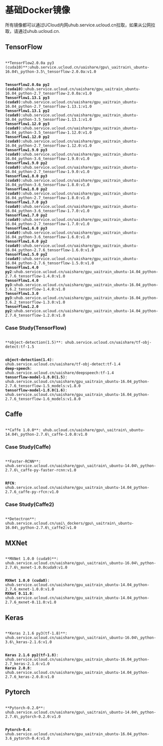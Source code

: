 

# 基础Docker镜像
所有镜像都可以通过UCloud内网uhub.service.ucloud.cn拉取，如果从公网拉取，请通过uhub.ucloud.cn.

## TensorFlow
<code>
**TensorFlow2.0.0a py3 (cuda10)**:uhub.service.ucloud.cn/uaishare/gpu\_uaitrain\_ubuntu-16.04\_python-3.5\_tensorflow-2.0.0a:v1.0 

**TensorFlow2.0.0a py2 (cuda10)**:uhub.service.ucloud.cn/uaishare/gpu\_uaitrain\_ubuntu-16.04\_python-2.7\_tensorflow-2.0.0a:v1.0 
**TensorFlow1.13.1 py3 (cuda9)**:uhub.service.ucloud.cn/uaishare/gpu_uaitrain_ubuntu-16.04_python-2.7_tensorflow-1.13.1:v1.0 
**TensorFlow1.13.1 py2 (cuda9)**:uhub.service.ucloud.cn/uaishare/gpu_uaitrain_ubuntu-16.04_python-3.5_tensorflow-1.13.1:v1.0 
**TensorFlow1.12.0 py3 (cuda9)**:uhub.service.ucloud.cn/uaishare/gpu\_uaitrain\_ubuntu-16.04\_python-3.5\_tensorflow-1.12.0:v1.0 
**TensorFlow1.12.0 py2 (cuda9)**:uhub.service.ucloud.cn/uaishare/gpu\_uaitrain\_ubuntu-16.04\_python-2.7\_tensorflow-1.12.0:v1.0 
**TensorFlow1.9.0 py3 (cuda9)**:uhub.service.ucloud.cn/uaishare/gpu\_uaitrain\_ubuntu-16.04\_python-3.6\_tensorflow-1.9.0:v1.0 
**TensorFlow1.9.0 py2 (cuda9)**:uhub.service.ucloud.cn/uaishare/gpu\_uaitrain\_ubuntu-16.04\_python-2.7\_tensorflow-1.9.0:v1.0 
**TensorFlow1.8.0 py3 (cuda9)**:uhub.service.ucloud.cn/uaishare/gpu\_uaitrain\_ubuntu-16.04\_python-3.6\_tensorflow-1.8.0:v1.0 
**TensorFlow1.8.0 py2 (cuda9)**:uhub.service.ucloud.cn/uaishare/gpu\_uaitrain\_ubuntu-16.04\_python-2.7\_tensorflow-1.8.0:v1.0 
**TensorFlow1.7.0 py3 (cuda9)**:uhub.service.ucloud.cn/uaishare/gpu\_uaitrain\_ubuntu-16.04\_python-3.6\_tensorflow-1.7.0:v1.0 
**TensorFlow1.7.0 py2 (cuda9)**:uhub.service.ucloud.cn/uaishare/gpu\_uaitrain\_ubuntu-16.04\_python-2.7\_tensorflow-1.7.0:v1.0 
**TensorFlow1.6.0 py3 (cuda9)**:uhub.service.ucloud.cn/uaishare/gpu\_uaitrain\_ubuntu-16.04\_python-3.6\_tensorflow-1.6.0:v1.0 
**TensorFlow1.6.0 py2 (cuda9)**:uhub.service.ucloud.cn/uaishare/gpu\_uaitrain\_ubuntu-16.04\_python-2.7.6\_tensorflow-1.6.0:v1.0 
**TensorFlow1.5.0 py2 (cuda9)**:uhub.service.ucloud.cn/uaishare/gpu\_uaitrain\_ubuntu-16.04\_python-2.7.6\_tensorflow-1.5.0:v1.0 
**TensorFlow1.4.0 py2**:uhub.service.ucloud.cn/uaishare/gpu\_uaitrain\_ubuntu-14.04\_python-2.7.6\_tensorflow-1.4.0:v1.0 
**TensorFlow1.4.0 py3**:uhub.service.ucloud.cn/uaishare/gpu\_uaitrain\_ubuntu-16.04\_python-3.6.2\_tensorflow-1.4.0:v1.0 
**TensorFlow1.3.0 py3**:uhub.service.ucloud.cn/uaishare/gpu\_uaitrain\_ubuntu-16.04\_python-3.6.2\_tensorflow-1.3.0:v1.0 
**TensorFlow1.2.0 py2**:uhub.service.ucloud.cn/uaishare/gpu\_uaitrain\_ubuntu-14.04\_python-2.7.6\_tensorflow-1.2.0:v1.0 
</code>

### Case Study(TensorFlow)
<code>
**object-detection(1.5)**: uhub.service.ucloud.cn/uaishare/tf-obj-detect:tf-1.5 

**object-detection(1.4)**: uhub.service.ucloud.cn/uaishare/tf-obj-detect:tf-1.4 
**deep-speech**: uhub.service.ucloud.cn/uaishare/deepspeech:tf-1.4 
**tensorflow-model-1.8.0(1.5)**:  uhub.service.ucloud.cn/uaishare/gpu\_uaitrain\_ubuntu-16.04\_python-2.7.6\_tensorflow-1.5\_models:v1.8.0 
**tensorflow-model-1.8.0(1.6)**:  uhub.service.ucloud.cn/uaishare/gpu\_uaitrain\_ubuntu-16.04\_python-2.7.6\_tensorflow-1.6\_models:v1.8.0 
</code>

## Caffe
<code>
**Caffe 1.0.0**: uhub.ucloud.cn/uaishare/gpu\_uaitrain\_ubuntu-14.04\_python-2.7.6\_caffe-1.0.0:v1.0 
</code>

### Case Study(Caffe)
<code>
**Faster-RCNN**: uhub.service.ucloud.cn/uaishare/gpu\_uaitrain\_ubuntu-14.04\_python-2.7.6\_caffe-py-faster-rcnn:v1.0 

**RFCN**: uhub.service.ucloud.cn/uaishare/gpu\_uaitrain\_ubuntu-14.04\_python-2.7.6\_caffe-py-rfcn:v1.0 
</code>

### Case Study(Caffe2)
<code>
**Detectron**: uhub.service.ucloud.cn/uai\_dockers/gpu\_uaitrain\_ubuntu-16.04\_python-2.7.6\_caffe2:v1.0
</code>

## MXNet
<code>
**MXNet 1.0.0 (cuda9)**: uhub.service.ucloud.cn/uaishare/gpu\_uaitrain\_ubuntu-16.04\_python-2.7.6\_mxnet-1.0.0cuda9:v1.0 

**MXNet 1.0.0 (cuda8)**: uhub.service.ucloud.cn/uaishare/gpu\_uaitrain\_ubuntu-14.04\_python-2.7.6\_mxnet-1.0.0:v1.0 
**MXNet 0.11.0**: uhub.service.ucloud.cn/uaishare/gpu\_uaitrain\_ubuntu-14.04\_python-2.7.6\_mxnet-0.11.0:v1.0 
</code>

## Keras
<code>
**Keras 2.1.6 py3(tf-1.8)**: uhub.service.ucloud.cn/uaishare/gpu\_uaitrain\_ubuntu-16.04\_python-3.6\_keras-2.1.6:v1.0 

**Keras 2.1.6 py2(tf-1.8)**: uhub.service.ucloud.cn/uaishare/gpu\_uaitrain\_ubuntu-16.04\_python-2.7\_keras-2.1.6:v1.0 
**Keras 2.0.8**: uhub.service.ucloud.cn/uaishare/gpu\_uaitrain\_ubuntu-14.04\_python-2.7.6\_keras-2.0.8:v1.0 
</code>

## Pytorch
<code>
**Pytorch-0.2.0**: uhub.service.ucloud.cn/uaishare/gpu\_uaitrain\_ubuntu-14.04\_python-2.7.6\_pytorch-0.2.0:v1.0 

**Pytorch-0.4**: uhub.service.ucloud.cn/uaishare/gpu\_uaitrain\_ubuntu-16.04\_python-3.6\_pytorch-0.4:v1.0 
</code>
